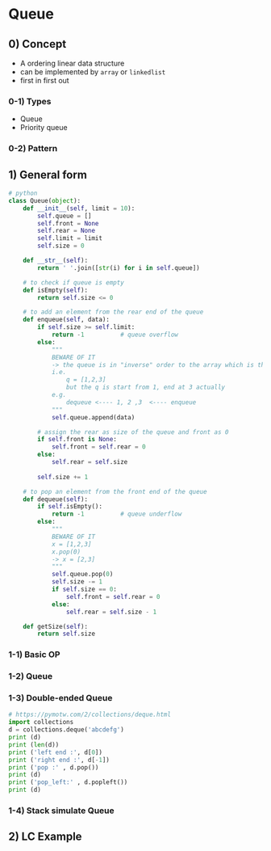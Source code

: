 # Queue 

## 0) Concept  
- A ordering linear data structure
- can be implemented by `array` or `linkedlist`
- first in first out

### 0-1) Types
- Queue
- Priority queue

### 0-2) Pattern

## 1) General form
```python
# python
class Queue(object):
    def __init__(self, limit = 10):
        self.queue = []
        self.front = None
        self.rear = None
        self.limit = limit
        self.size = 0

    def __str__(self):
        return ' '.join([str(i) for i in self.queue])

    # to check if queue is empty
    def isEmpty(self):
        return self.size <= 0

    # to add an element from the rear end of the queue
    def enqueue(self, data):
        if self.size >= self.limit:
            return -1          # queue overflow
        else:
            """
            BEWARE OF IT
            -> the queue is in "inverse" order to the array which is the way we implement here in python 
            i.e. 
                q = [1,2,3]
                but the q is start from 1, end at 3 actually 
            e.g.
                dequeue <---- 1, 2 ,3  <---- enqueue 
            """
            self.queue.append(data)

        # assign the rear as size of the queue and front as 0
        if self.front is None:
            self.front = self.rear = 0
        else:
            self.rear = self.size
            
        self.size += 1

    # to pop an element from the front end of the queue
    def dequeue(self):
        if self.isEmpty():
            return -1          # queue underflow
        else:
            """
            BEWARE OF IT 
            x = [1,2,3]
            x.pop(0)
            -> x = [2,3]
            """
            self.queue.pop(0)
            self.size -= 1
            if self.size == 0:
                self.front = self.rear = 0
            else:
                self.rear = self.size - 1

    def getSize(self):
        return self.size
```

### 1-1) Basic OP

### 1-2) Queue

### 1-3) Double-ended Queue
```python
# https://pymotw.com/2/collections/deque.html
import collections
d = collections.deque('abcdefg')
print (d)
print (len(d))
print ('left end :', d[0])
print ('right end :', d[-1])
print ('pop :' , d.pop())
print (d)
print ('pop_left:' , d.popleft())
print (d)
```
### 1-4) Stack simulate Queue

## 2) LC Example